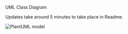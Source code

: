 UML Class Diagram

Updates take around 5 minutes to take place in Readme.

![PlantUML model](https://www.planttext.com/api/plantuml/png/UhzxlqDnIM9HIMbk3XUNOcPUSavfIcffKOv2Hab9GR6LldvHOhbUUcP9HcbIQN5gKN9-NabgNebUSdwklbTYTccIKsbHSbLbjdvOa5D-YNvkOcQUVgYlJtnAPc9wKM8k5vT3QbuAq6m00000__y30000)
